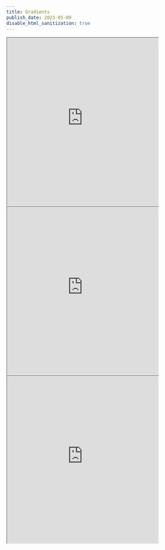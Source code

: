 ```yaml
---
title: Gradients
publish_date: 2023-05-09
disable_html_sanitization: true
---
```


<iframe width = "400" height = "442" src="https://editor.p5js.org/kirstinmeows/full/ShLxOcP1c2"></iframe> 
<iframe width = "400" height = "442" src="https://editor.p5js.org/kirstinmeows/full/-cLoEJezD"></iframe> 
<iframe width = "400" height = "442"src="https://editor.p5js.org/kirstinmeows/full/AJSD8st5X"></iframe>